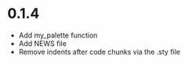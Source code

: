 # 0.1.4

  * Add my_palette function
  * Add NEWS file
  * Remove indents after code chunks via the .sty file
